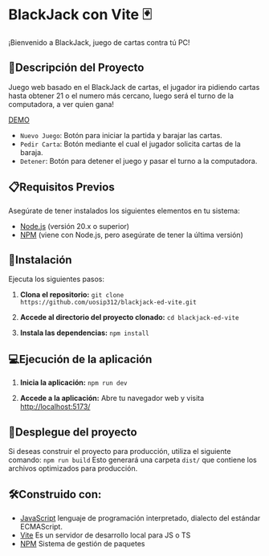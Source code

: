 # BlackJack con Vite 🃏

¡Bienvenido a BlackJack, juego de cartas contra tú PC!

## 📄Descripción del Proyecto
Juego web basado en el BlackJack de cartas, el jugador ira pidiendo cartas hasta obtener 21 o el numero más cercano, luego será el turno de la computadora, a ver quien gana!

[DEMO](https://uosip312.github.io/blackjack-ed-vite/)

- `Nuevo Juego`: Botón para iniciar la partida y barajar las cartas.
- `Pedir Carta`: Botón mediante el cual el jugador solicita cartas de la baraja.
- `Detener`: Botón para detener el juego y pasar el turno a la computadora.


## 📋Requisitos Previos
Asegúrate de tener instalados los siguientes elementos en tu sistema:

- [Node.js](https://nodejs.org/) (versión 20.x o superior)
- [NPM](https://www.npmjs.com/) (viene con Node.js, pero asegúrate de tener la última versión)

## 🔧Instalación
Ejecuta los siguientes pasos:

1. **Clona el repositorio:**
```git clone https://github.com/uosip312/blackjack-ed-vite.git```

2. **Accede al directorio del proyecto clonado:**
```cd blackjack-ed-vite```

3. **Instala las dependencias:**
```npm install```

## 💻Ejecución de la aplicación
1. **Inicia la aplicación:**
```npm run dev```

2. **Accede a la aplicación:**
Abre tu navegador web y visita [http://localhost:5173/](http://localhost:5173/)

## 🔨Desplegue del proyecto

Si deseas construir el proyecto para producción, utiliza el siguiente comando:
```npm run build```
Esto generará una carpeta ```dist/``` que contiene los archivos optimizados para producción.

<!-- ## ⚙️Ejecución de pruebas
Para ejecutar las pruebas unitarias, utiliza el siguiente comando:
```
n/a
``` -->

## 🛠️Construido con:
- [JavaScript](https://developer.mozilla.org/es/docs/Web/JavaScript) lenguaje de programación interpretado, dialecto del estándar ECMAScript.
- [Vite](https://vitejs.dev/) Es un servidor de desarrollo local para JS o TS
- [NPM](https://www.npmjs.com/) Sistema de gestión de paquetes
